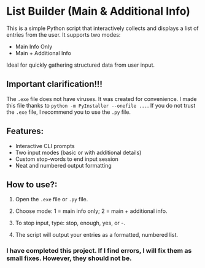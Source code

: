 # List Builder (Main & Additional Info)

This is a simple Python script that interactively collects and displays a list of entries from the user. It supports two modes:
- Main Info Only
- Main + Additional Info

Ideal for quickly gathering structured data from user input.  

## Important clarification!!!  

The `.exe` file does not have viruses. It was created for convenience. I made this file thanks to `python -m PyInstaller --onefile ...`. If you do not trust the `.exe` file, I recommend you to use the `.py` file.

## Features:

- Interactive CLI prompts
- Two input modes (basic or with additional details)
- Custom stop-words to end input session
- Neat and numbered output formatting

## How to use?:  

1. Open the `.exe` file or `.py` file.

2. Choose mode: 1 = main info only; 2 = main + additional info.

3. To stop input, type: stop, enough, yes, or -.

4. The script will output your entries as a formatted, numbered list.

### I have completed this project. If I find errors, I will fix them as small fixes. However, they should not be.
